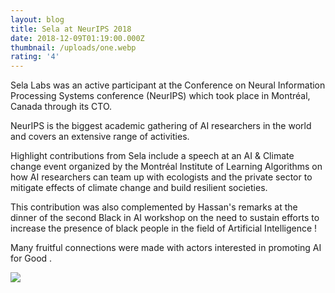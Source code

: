 ```yaml
---
layout: blog
title: Sela at NeurIPS 2018
date: 2018-12-09T01:19:00.000Z
thumbnail: /uploads/one.webp
rating: '4'
---
```

Sela Labs was an active participant at the Conference on Neural Information Processing Systems conference (NeurIPS) which took place in Montréal, Canada through its CTO. 





NeurIPS is the biggest academic gathering of AI researchers in the world and covers an extensive range of activities.





Highlight contributions from Sela include a speech at an AI & Climate change event organized by the Montréal Institute of Learning Algorithms on how AI researchers can team up with ecologists and the private sector to mitigate effects of climate change and build resilient societies.



 



This contribution was also complemented by Hassan's remarks at the dinner of the second Black in AI workshop on the need to sustain efforts to increase the presence of black people in the field of Artificial Intelligence !



 



Many fruitful connections were made with actors interested in promoting AI for Good .



![](/uploads/two.webp)
